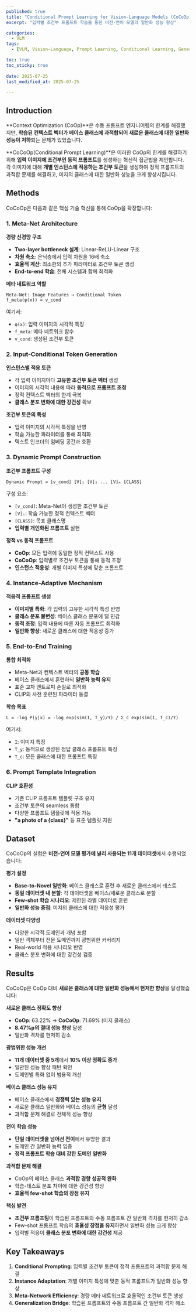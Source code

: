 ```yaml
---
published: true
title: "Conditional Prompt Learning for Vision-Language Models (CoCoOp)"
excerpt: "입력별 조건부 프롬프트 학습을 통한 비전-언어 모델의 일반화 성능 향상"

categories:
  - VLM
tags:
  - [VLM, Vision-Language, Prompt Learning, Conditional Learning, Generalization, CLIP]

toc: true
toc_sticky: true
 
date: 2025-07-25
last_modified_at: 2025-07-25

---
```


## Introduction

**Context Optimization (CoOp)**은 수동 프롬프트 엔지니어링의 한계를 해결했지만, **학습된 컨텍스트 벡터가 베이스 클래스에 과적합되어 새로운 클래스에 대한 일반화 성능이 저하**되는 문제가 있었습니다. 

**CoCoOp(Conditional Prompt Learning)**은 이러한 CoOp의 한계를 해결하기 위해 **입력 이미지에 조건부인 동적 프롬프트**를 생성하는 혁신적 접근법을 제안합니다. 각 이미지에 대해 **개별 인스턴스에 적응하는 조건부 토큰**을 생성하여 정적 프롬프트의 과적합 문제를 해결하고, 미지의 클래스에 대한 일반화 성능을 크게 향상시킵니다.

## Methods

CoCoOp은 다음과 같은 핵심 기술 혁신을 통해 CoOp을 확장합니다:

### 1. Meta-Net Architecture

**경량 신경망 구조**
- **Two-layer bottleneck 설계**: Linear-ReLU-Linear 구조
- **차원 축소**: 은닉층에서 입력 차원을 16배 축소
- **효율적 계산**: 최소한의 추가 파라미터로 조건부 토큰 생성
- **End-to-end 학습**: 전체 시스템과 함께 최적화

**메타 네트워크 역할**
```
Meta-Net: Image Features → Conditional Token
f_meta(φ(x)) = v_cond
```

여기서:
- `φ(x)`: 입력 이미지의 시각적 특징
- `f_meta`: 메타 네트워크 함수
- `v_cond`: 생성된 조건부 토큰

### 2. Input-Conditional Token Generation

**인스턴스별 적응 토큰**
- 각 입력 이미지마다 **고유한 조건부 토큰 벡터** 생성
- 이미지의 시각적 내용에 따라 **동적으로 프롬프트 조정**
- 정적 컨텍스트 벡터의 한계 극복
- **클래스 분포 변화에 대한 강건성** 확보

**조건부 토큰의 특성**
- 입력 이미지의 시각적 특징을 반영
- 학습 가능한 파라미터를 통해 최적화
- 텍스트 인코더의 임베딩 공간과 호환

### 3. Dynamic Prompt Construction

**조건부 프롬프트 구성**
```
Dynamic Prompt = [v_cond] [V]₁ [V]₂ ... [V]ₘ [CLASS]
```

구성 요소:
- `[v_cond]`: Meta-Net이 생성한 조건부 토큰
- `[V]ᵢ`: 학습 가능한 정적 컨텍스트 벡터
- `[CLASS]`: 목표 클래스명
- **입력별 개인화된 프롬프트** 실현

**정적 vs 동적 프롬프트**
- **CoOp**: 모든 입력에 동일한 정적 컨텍스트 사용
- **CoCoOp**: 입력별로 조건부 토큰을 통해 동적 조정
- **인스턴스 적응성**: 개별 이미지 특성에 맞춘 프롬프트

### 4. Instance-Adaptive Mechanism

**적응적 프롬프트 생성**
- **이미지별 특화**: 각 입력의 고유한 시각적 특성 반영
- **클래스 분포 불변성**: 베이스 클래스 분포에 덜 민감
- **동적 조정**: 입력 내용에 따른 자동 프롬프트 최적화
- **일반화 향상**: 새로운 클래스에 대한 적응성 증가

### 5. End-to-End Training

**통합 최적화**
- Meta-Net과 컨텍스트 벡터의 **공동 학습**
- 베이스 클래스에서 훈련하되 **일반화 능력 유지**
- 표준 교차 엔트로피 손실로 최적화
- CLIP의 사전 훈련된 파라미터 동결

**학습 목표**
```
L = -log P(y|x) = -log exp(sim(I, T_y)/τ) / Σ_c exp(sim(I, T_c)/τ)
```

여기서:
- `I`: 이미지 특징
- `T_y`: 동적으로 생성된 정답 클래스 프롬프트 특징
- `T_c`: 모든 클래스에 대한 프롬프트 특징

### 6. Prompt Template Integration

**CLIP 호환성**
- 기존 CLIP 프롬프트 템플릿 구조 유지
- 조건부 토큰의 seamless 통합
- 다양한 프롬프트 템플릿에 적용 가능
- **"a photo of a {class}"** 등 표준 템플릿 지원

## Dataset

CoCoOp의 실험은 **비전-언어 모델 평가에 널리 사용되는 11개 데이터셋**에서 수행되었습니다:

**평가 설정**
- **Base-to-Novel 일반화**: 베이스 클래스로 훈련 후 새로운 클래스에서 테스트
- **동일 데이터셋 내 분할**: 각 데이터셋을 베이스/새로운 클래스로 분할
- **Few-shot 학습 시나리오**: 제한된 라벨 데이터로 훈련
- **일반화 성능 중점**: 미지의 클래스에 대한 적응성 평가

**데이터셋 다양성**
- 다양한 시각적 도메인과 개념 포함
- 일반 객체부터 전문 도메인까지 광범위한 커버리지
- Real-world 적용 시나리오 반영
- 클래스 분포 변화에 대한 강건성 검증

## Results

CoCoOp은 CoOp 대비 **새로운 클래스에 대한 일반화 성능에서 현저한 향상**을 달성했습니다:

**새로운 클래스 정확도 향상**
- **CoOp**: 63.22% → **CoCoOp**: 71.69% (미지 클래스)
- **8.47%p의 절대 성능 향상** 달성
- 일반화 격차를 현저히 감소

**광범위한 성능 개선**
- **11개 데이터셋 중 5개**에서 **10% 이상 정확도 증가**
- 일관된 성능 향상 패턴 확인
- 도메인별 특화 없이 범용적 개선

**베이스 클래스 성능 유지**
- 베이스 클래스에서 **경쟁력 있는 성능 유지**
- 새로운 클래스 일반화와 베이스 성능의 **균형** 달성
- 과적합 문제 해결로 전체적 성능 향상

**전이 학습 성능**
- **단일 데이터셋을 넘어선 전이**에서 유망한 결과
- 도메인 간 일반화 능력 입증
- **정적 프롬프트 학습 대비 강한 도메인 일반화**

**과적합 문제 해결**
- CoOp의 베이스 클래스 **과적합 경향 성공적 완화**
- 학습-테스트 분포 차이에 대한 강건성 향상
- **효율적 few-shot 학습의 장점 유지**

**핵심 발견**
- **조건부 프롬프팅**이 학습된 프롬프트와 수동 프롬프트 간 일반화 격차를 현저히 감소
- Few-shot 프롬프트 학습의 **효율성 장점을 유지**하면서 일반화 성능 크게 향상
- 입력별 적응이 **클래스 분포 변화에 대한 강건성** 제공

## Key Takeaways

1. **Conditional Prompting**: 입력별 조건부 토큰이 정적 프롬프트의 과적합 문제 해결
2. **Instance Adaptation**: 개별 이미지 특성에 맞춘 동적 프롬프트가 일반화 성능 향상
3. **Meta-Network Efficiency**: 경량 메타 네트워크로 효율적인 조건부 토큰 생성
4. **Generalization Bridge**: 학습된 프롬프트와 수동 프롬프트 간 일반화 격차 해소